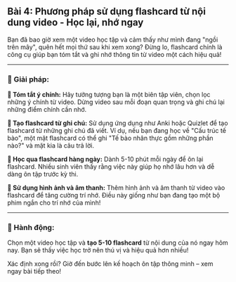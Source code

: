 ## Bài 4: Phương pháp sử dụng flashcard từ nội dung video - Học lại, nhớ ngay

Bạn đã bao giờ xem một video học tập và cảm thấy như mình đang "ngồi trên mây", quên hết mọi thứ sau khi xem xong? Đừng lo, flashcard chính là công cụ giúp bạn tóm tắt và ghi nhớ thông tin từ video một cách hiệu quả!

---

### 📌 Giải pháp:

**🔹 Tóm tắt ý chính:**
Hãy tưởng tượng bạn là một biên tập viên, chọn lọc những ý chính từ video. Dừng video sau mỗi đoạn quan trọng và ghi chú lại những điểm chính cần nhớ.

**🔹 Tạo flashcard từ ghi chú:**
Sử dụng ứng dụng như Anki hoặc Quizlet để tạo flashcard từ những ghi chú đã viết. Ví dụ, nếu bạn đang học về "Cấu trúc tế bào", một mặt flashcard có thể ghi "Tế bào nhân thực gồm những phần nào?" và mặt kia là câu trả lời.

**🔹 Học qua flashcard hàng ngày:**
Dành 5-10 phút mỗi ngày để ôn lại flashcard. Nhiều sinh viên thấy rằng việc này giúp họ nhớ lâu hơn và dễ dàng ôn tập trước kỳ thi.

**🔹 Sử dụng hình ảnh và âm thanh:**
Thêm hình ảnh và âm thanh từ video vào flashcard để tăng cường trí nhớ. Điều này giống như bạn đang tạo một bộ phim ngắn cho trí nhớ của mình!

---

### 🚀 Hành động:

Chọn một video học tập và **tạo 5-10 flashcard** từ nội dung của nó ngay hôm nay. Bạn sẽ thấy việc học trở nên thú vị và hiệu quả hơn nhiều!

Xác định xong rồi? Giờ đến bước lên kế hoạch ôn tập thông minh – xem ngay bài tiếp theo!